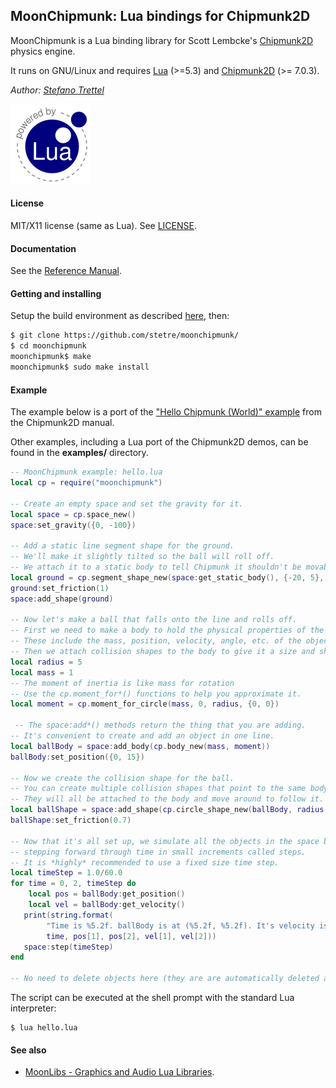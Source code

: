 ## MoonChipmunk: Lua bindings for Chipmunk2D

MoonChipmunk is a Lua binding library for Scott Lembcke's [Chipmunk2D](http://chipmunk-physics.net/) physics engine.

It runs on GNU/Linux <!-- and on Windows (MSYS2/MinGW) --> and requires 
[Lua](http://www.lua.org/) (>=5.3) and [Chipmunk2D](http://chipmunk-physics.net/downloads.php) (>= 7.0.3).

_Author:_ _[Stefano Trettel](https://www.linkedin.com/in/stetre)_

[![Lua logo](./doc/powered-by-lua.gif)](http://www.lua.org/)

#### License

MIT/X11 license (same as Lua). See [LICENSE](./LICENSE).

#### Documentation

See the [Reference Manual](https://stetre.github.io/moonchipmunk/doc/index.html).

#### Getting and installing

Setup the build environment as described [here](https://github.com/stetre/moonlibs), then:

```sh
$ git clone https://github.com/stetre/moonchipmunk/
$ cd moonchipmunk
moonchipmunk$ make
moonchipmunk$ sudo make install
```

#### Example

The example below is a port of the ["Hello Chipmunk (World)" example](http://chipmunk-physics.net/release/ChipmunkLatest-Docs/#Intro-HelloChipmunk) from the Chipmunk2D manual.

Other examples, including a Lua port of the Chipmunk2D demos, can be found in the **examples/** directory.

```lua
-- MoonChipmunk example: hello.lua
local cp = require("moonchipmunk")

-- Create an empty space and set the gravity for it.
local space = cp.space_new()
space:set_gravity({0, -100})
  
-- Add a static line segment shape for the ground.
-- We'll make it slightly tilted so the ball will roll off.
-- We attach it to a static body to tell Chipmunk it shouldn't be movable.
local ground = cp.segment_shape_new(space:get_static_body(), {-20, 5}, {20, -5}, 0)
ground:set_friction(1)
space:add_shape(ground)

-- Now let's make a ball that falls onto the line and rolls off.
-- First we need to make a body to hold the physical properties of the object.
-- These include the mass, position, velocity, angle, etc. of the object.
-- Then we attach collision shapes to the body to give it a size and shape.
local radius = 5
local mass = 1
-- The moment of inertia is like mass for rotation
-- Use the cp.moment_for*() functions to help you approximate it.
local moment = cp.moment_for_circle(mass, 0, radius, {0, 0})
  
 -- The space:add*() methods return the thing that you are adding.
-- It's convenient to create and add an object in one line.
local ballBody = space:add_body(cp.body_new(mass, moment))
ballBody:set_position({0, 15})
  
-- Now we create the collision shape for the ball.
-- You can create multiple collision shapes that point to the same body.
-- They will all be attached to the body and move around to follow it.
local ballShape = space:add_shape(cp.circle_shape_new(ballBody, radius, {0, 0}))
ballShape:set_friction(0.7)
  
-- Now that it's all set up, we simulate all the objects in the space by
-- stepping forward through time in small increments called steps.
-- It is *highly* recommended to use a fixed size time step.
local timeStep = 1.0/60.0
for time = 0, 2, timeStep do
    local pos = ballBody:get_position()
    local vel = ballBody:get_velocity()
   print(string.format(
        "Time is %5.2f. ballBody is at (%5.2f, %5.2f). It's velocity is (%5.2f, %5.2f)",
        time, pos[1], pos[2], vel[1], vel[2]))
   space:step(timeStep)
end
 
-- No need to delete objects here (they are are automatically deleted ad exit).
```

The script can be executed at the shell prompt with the standard Lua interpreter:

```shell
$ lua hello.lua
```

#### See also

* [MoonLibs - Graphics and Audio Lua Libraries](https://github.com/stetre/moonlibs).
